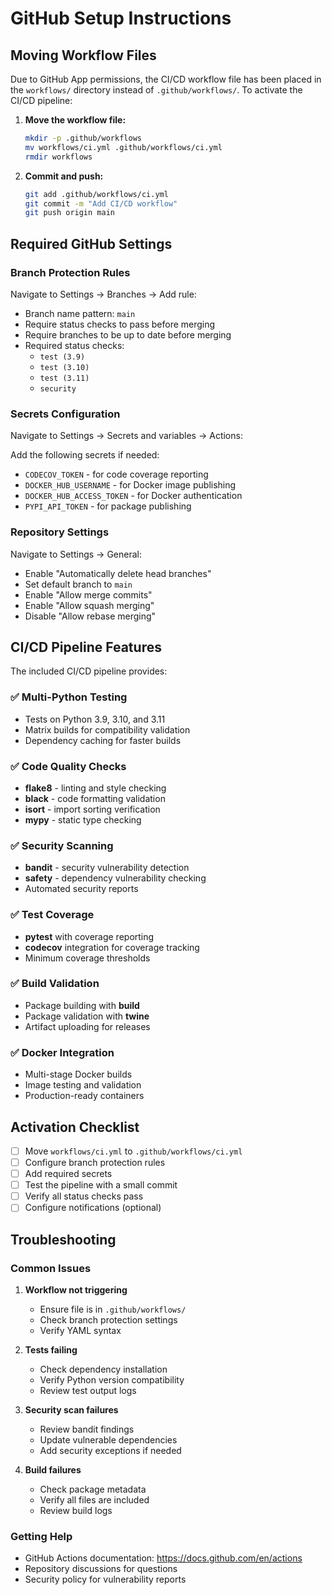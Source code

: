 # GitHub Setup Instructions

## Moving Workflow Files

Due to GitHub App permissions, the CI/CD workflow file has been placed in the `workflows/` directory instead of `.github/workflows/`. To activate the CI/CD pipeline:

1. **Move the workflow file:**
   ```bash
   mkdir -p .github/workflows
   mv workflows/ci.yml .github/workflows/ci.yml
   rmdir workflows
   ```

2. **Commit and push:**
   ```bash
   git add .github/workflows/ci.yml
   git commit -m "Add CI/CD workflow"
   git push origin main
   ```

## Required GitHub Settings

### Branch Protection Rules
Navigate to Settings → Branches → Add rule:
- Branch name pattern: `main`
- Require status checks to pass before merging
- Require branches to be up to date before merging
- Required status checks:
  - `test (3.9)`
  - `test (3.10)` 
  - `test (3.11)`
  - `security`

### Secrets Configuration
Navigate to Settings → Secrets and variables → Actions:

Add the following secrets if needed:
- `CODECOV_TOKEN` - for code coverage reporting
- `DOCKER_HUB_USERNAME` - for Docker image publishing
- `DOCKER_HUB_ACCESS_TOKEN` - for Docker authentication
- `PYPI_API_TOKEN` - for package publishing

### Repository Settings
Navigate to Settings → General:
- Enable "Automatically delete head branches"
- Set default branch to `main`
- Enable "Allow merge commits"
- Enable "Allow squash merging"
- Disable "Allow rebase merging"

## CI/CD Pipeline Features

The included CI/CD pipeline provides:

### ✅ Multi-Python Testing
- Tests on Python 3.9, 3.10, and 3.11
- Matrix builds for compatibility validation
- Dependency caching for faster builds

### ✅ Code Quality Checks
- **flake8** - linting and style checking
- **black** - code formatting validation
- **isort** - import sorting verification
- **mypy** - static type checking

### ✅ Security Scanning
- **bandit** - security vulnerability detection
- **safety** - dependency vulnerability checking
- Automated security reports

### ✅ Test Coverage
- **pytest** with coverage reporting
- **codecov** integration for coverage tracking
- Minimum coverage thresholds

### ✅ Build Validation
- Package building with **build**
- Package validation with **twine**
- Artifact uploading for releases

### ✅ Docker Integration
- Multi-stage Docker builds
- Image testing and validation
- Production-ready containers

## Activation Checklist

- [ ] Move `workflows/ci.yml` to `.github/workflows/ci.yml`
- [ ] Configure branch protection rules
- [ ] Add required secrets
- [ ] Test the pipeline with a small commit
- [ ] Verify all status checks pass
- [ ] Configure notifications (optional)

## Troubleshooting

### Common Issues

1. **Workflow not triggering**
   - Ensure file is in `.github/workflows/`
   - Check branch protection settings
   - Verify YAML syntax

2. **Tests failing**
   - Check dependency installation
   - Verify Python version compatibility
   - Review test output logs

3. **Security scan failures**
   - Review bandit findings
   - Update vulnerable dependencies
   - Add security exceptions if needed

4. **Build failures**
   - Check package metadata
   - Verify all files are included
   - Review build logs

### Getting Help

- GitHub Actions documentation: https://docs.github.com/en/actions
- Repository discussions for questions
- Security policy for vulnerability reports